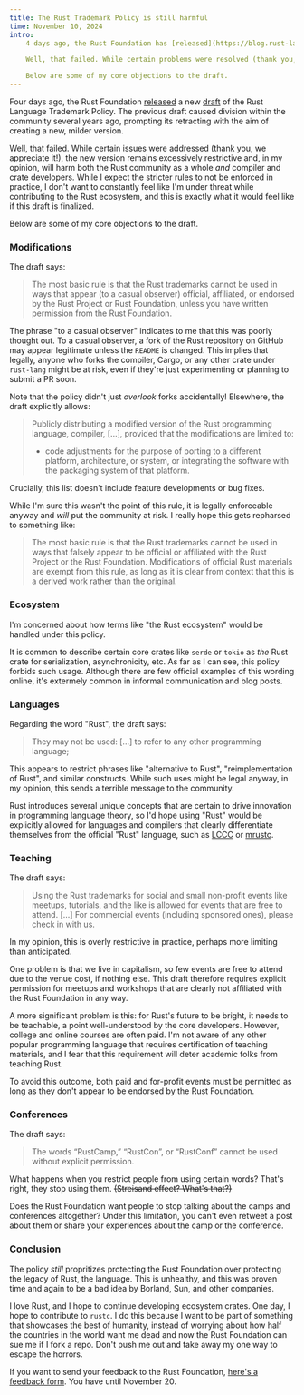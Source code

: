 ```yaml
---
title: The Rust Trademark Policy is still harmful
time: November 10, 2024
intro:
    4 days ago, the Rust Foundation has [released](https://blog.rust-lang.org/2024/11/06/trademark-update.html) a new [draft](https://drive.google.com/file/d/1hjTx11Fb-4W7RQLmp3R8BLDACc7zxIpG/view) of the Rust Language Trademark Policy. The previous draft led to division among the community several years ago, so it was retracted to hopefully make a new, milder draft.

    Well, that failed. While certain problems were resolved (thank you, we appreciate it!), the new version is still exceedingly limiting and, in my opinion, will harm both the Rust community as a whole *and* compiler and crate developers. While I expect the more limiting rules to not be applied in practice, I don't want to feel like I'm at a gunpoint while working on the Rust ecosystem, and this is exactly what it'll feel like if this draft is finalized.

    Below are some of my core objections to the draft.
---
```


Four days ago, the Rust Foundation [released](https://blog.rust-lang.org/2024/11/06/trademark-update.html) a new [draft](https://drive.google.com/file/d/1hjTx11Fb-4W7RQLmp3R8BLDACc7zxIpG/view) of the Rust Language Trademark Policy. The previous draft caused division within the community several years ago, prompting its retracting with the aim of creating a new, milder version.

Well, that failed. While certain issues were addressed (thank you, we appreciate it!), the new version remains excessively restrictive and, in my opinion, will harm both the Rust community as a whole *and* compiler and crate developers. While I expect the stricter rules to not be enforced in practice, I don't want to constantly feel like I'm under threat while contributing to the Rust ecosystem, and this is exactly what it would feel like if this draft is finalized.

Below are some of my core objections to the draft.


### Modifications

The draft says:

> The most basic rule is that the Rust trademarks cannot be used in ways that appear (to a casual observer) official, affiliated, or endorsed by the Rust Project or Rust Foundation, unless you have written permission from the Rust Foundation.

The phrase "to a casual observer" indicates to me that this was poorly thought out. To a casual observer, a fork of the Rust repository on GitHub may appear legitimate unless the `README` is changed. This implies that legally, anyone who forks the compiler, Cargo, or any other crate under `rust-lang` might be at risk, even if they're just experimenting or planning to submit a PR soon.

Note that the policy didn't just *overlook* forks accidentally! Elsewhere, the draft explicitly allows:

> Publicly distributing a modified version of the Rust programming language, compiler, [...], provided that the modifications are limited to:
> - code adjustments for the purpose of porting to a different platform, architecture, or system, or integrating the software with the packaging system of that platform.

Crucially, this list doesn't include feature developments or bug fixes.

While I'm sure this wasn't the point of this rule, it is legally enforceable anyway and *will* put the community at risk. I really hope this gets repharsed to something like:

> The most basic rule is that the Rust trademarks cannot be used in ways that falsely appear to be official or affiliated with the Rust Project or the Rust Foundation. Modifications of official Rust materials are exempt from this rule, as long as it is clear from context that this is a derived work rather than the original.


### Ecosystem

I'm concerned about how terms like "the Rust ecosystem" would be handled under this policy.

It is common to describe certain core crates like `serde` or `tokio` as *the* Rust crate for serialization, asynchronicity, etc. As far as I can see, this policy forbids such usage. Although there are few official examples of this wording online, it's extermely common in informal communication and blog posts.


### Languages

Regarding the word "Rust", the draft says:

> They may not be used: [...] to refer to any other programming language;

This appears to restrict phrases like "alternative to Rust", "reimplementation of Rust", and similar constructs. While such uses might be legal anyway, in my opinion, this sends a terrible message to the community.

Rust introduces several unique concepts that are certain to drive innovation in programming language theory, so I'd hope using "Rust" would be explicitly allowed for languages and compilers that clearly differentiate themselves from the official "Rust" language, such as [LCCC](https://github.com/lccc-project/lccc) or [mrustc](https://github.com/thepowersgang/mrustc).


### Teaching

The draft says:

> Using the Rust trademarks for social and small non-profit events like meetups, tutorials, and the like is allowed for events that are free to attend. [...] For commercial events (including sponsored ones), please check in with us.

In my opinion, this is overly restrictive in practice, perhaps more limiting than anticipated.

One problem is that we live in capitalism, so few events are free to attend due to the venue cost, if nothing else. This draft therefore requires explicit permission for meetups and workshops that are clearly not affiliated with the Rust Foundation in any way.

A more significant problem is this: for Rust's future to be bright, it needs to be teachable, a point well-understood by the core developers. However, college and online courses are often paid. I'm not aware of any other popular programming language that requires certification of teaching materials, and I fear that this requirement will deter academic folks from teaching Rust.

To avoid this outcome, both paid and for-profit events must be permitted as long as they don't appear to be endorsed by the Rust Foundation.


### Conferences

The draft says:

> The words “RustCamp,” “RustCon”, or “RustConf” cannot be used without explicit permission.

What happens when you restrict people from using certain words? That's right, they stop using them. ~~(Streisand effect? What's that?)~~

Does the Rust Foundation want people to stop talking about the camps and conferences altogether? Under this limitation, you can't even retweet a post about them or share your experiences about the camp or the conference.


### Conclusion

The policy *still* propritizes protecting the Rust Foundation over protecting the legacy of Rust, the language. This is unhealthy, and this was proven time and again to be a bad idea by Borland, Sun, and other companies.

I love Rust, and I hope to continue developing ecosystem crates. One day, I hope to contribute to `rustc`. I do this because I want to be part of something that showcases the best of humanity, instead of worrying about how half the countries in the world want me dead and now the Rust Foundation can sue me if I fork a repo. Don't push me out and take away my one way to escape the horrors.

If you want to send your feedback to the Rust Foundation, [here's a feedback form](https://docs.google.com/forms/d/e/1FAIpQLSeU1Ocopa0v9UZn_ZSTkKQM7gqZIrt63lCFz-xtogcFHMtkAg/viewform). You have until November 20.
